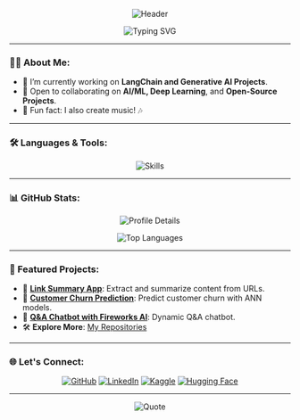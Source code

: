 <p align="center">
  <img src="https://capsule-render.vercel.app/api?type=waving&color=39d353&height=200&section=header&text=Welcome%20to%20Aman's%20GitHub&fontSize=50&fontColor=ffffff" alt="Header" />
</p>


<p align="center">
  <img src="https://readme-typing-svg.herokuapp.com/?font=Arial&size=24&pause=1000&color=39d353&center=true&vCenter=true&width=500&lines=AI+Enthusiast;Always+Learning+%7C+Always+Building!" alt="Typing SVG" />
</p>

---

### 👨‍💻 About Me:
- 🌱 I’m currently working on **LangChain and Generative AI Projects**.  
- 🤝 Open to collaborating on **AI/ML, Deep Learning**, and **Open-Source Projects**.  
- 🌟 Fun fact: I also create music! 🎶  

---

### 🛠️ Languages & Tools:
<p align="center">
  <img src="https://skillicons.dev/icons?i=python,js,typescript,react,nextjs,html,css,aws,tensorflow,pytorch,mongodb,mysql,github,vscode,anaconda&theme=light" alt="Skills" />
</p>

---

### 📊 GitHub Stats:



<p align="center">
  <img src="https://github-profile-summary-cards.vercel.app/api/cards/profile-details?username=amansherjada&theme=radical" alt="Profile Details" />
</p>

<p align="center">
  <img src="https://github-readme-stats.vercel.app/api/top-langs/?username=amansherjada&layout=compact&theme=tokyonight&exclude_repo=repo-name-to-exclude" alt="Top Languages" />
</p>


---

### 🌟 Featured Projects:
- 🔗 [**Link Summary App**](https://linksummary.streamlit.app/): Extract and summarize content from URLs.  
- 🔗 [**Customer Churn Prediction**](https://churnpro.streamlit.app/): Predict customer churn with ANN models.  
- 🔗 [**Q&A Chatbot with Fireworks AI**](https://huggingface.co/spaces/amansherjada/Fireworks_QA_Assistant): Dynamic Q&A chatbot.  
- 🛠️ **Explore More**: [My Repositories](https://github.com/amansherjada?tab=repositories)

---

### 🌐 Let's Connect:
<p align="center">
  <a href="https://github.com/amansherjada"><img src="https://img.shields.io/badge/GitHub-333333?style=for-the-badge&logo=github&logoColor=white" alt="GitHub"></a>
  <a href="https://www.linkedin.com/in/amanskhan/"><img src="https://img.shields.io/badge/LinkedIn-0077B5?style=for-the-badge&logo=linkedin&logoColor=white" alt="LinkedIn"></a>
  <a href="https://www.kaggle.com/amansherjadakhan"><img src="https://img.shields.io/badge/Kaggle-20BEFF?style=for-the-badge&logo=kaggle&logoColor=white" alt="Kaggle"></a>
  <a href="https://huggingface.co/amansherjada"><img src="https://img.shields.io/badge/HuggingFace-faa520?style=for-the-badge&logo=huggingface&logoColor=white" alt="Hugging Face"></a>
</p>


---

<p align="center">
  <img src="https://quotes-github-readme.vercel.app/api?type=horizontal&theme=radical" alt="Quote" />
</p>
